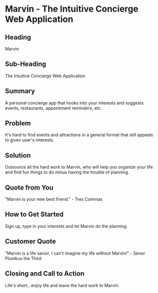 # Marvin - The Intuitive Concierge Web Application #

## Heading ##
  Marvin

## Sub-Heading ##
  The Intuitive Concierge Web Application

## Summary ##
  A personal concierge app that hooks into your interests and suggests events, restaurants, appointment reminders, etc.

## Problem ##
  It's hard to find events and attractions in a general format that still appeals to given user's interests.

## Solution ##
  Outsource all the hard work to Marvin, who will help you organize your life and find fun things to do minus
  having the trouble of planning.

## Quote from You ##
  "Marvin is your new best friend." - Tres Commas

## How to Get Started ##
  Sign up, type in your interests and let Marvin do the planning.

## Customer Quote ##
  "Marvin is a life savior, I can't imagine my life without Marvin!" - Senor Plumbus the Third

## Closing and Call to Action ##
  Life's short.. enjoy life and leave the hard work to Marvin.
